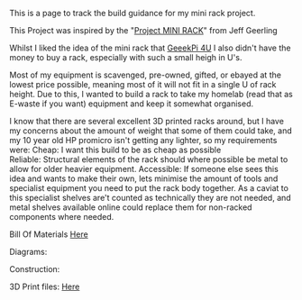 This is a page to track the build guidance for my mini rack project.

This Project was inspired by the "[Project MINI RACK](https://www.youtube.com/watch?v=y1GCIwLm3is&ab_channel=JeffGeerling)" from Jeff Geerling

Whilst I liked the idea of the mini rack that [GeeekPi 4U](https://www.amazon.com/GeeekPi-Cabinet-Equipment-RackMate-Rackmount/dp/B0DPGZPTPP?crid=3MDBNMZKN66DE&dib=eyJ2IjoiMSJ9.RAZSJ_3XBtDA47t1Yst3waXCIZ0gZ7rk5FNsWG2LHUW4evmQTZRDmS8vUiYbaky0303sRwbjOOOjLF9I6Y2ZN04HuSn8hbM0Gvcy3b50BKrYbo2yuFiLbS9KhMHI3VqKzNcYIUYm404fd_yWgE9arp4-f9sav9oEEEVQHUi6mc4x5t2DkeyTY7x7iFnY60JL.sHB71PhfYyRkJJaVeY8cQydXEcl0LAnMNgVXhGFni08&dib_tag=se&keywords=rackmate+t0&qid=1736536448&sprefix=rackmate+t0,aps,130&sr=8-1&linkCode=sl1&tag=mmjjg-20&linkId=96cf07e1d07bd0da81caae2ab0ceefd0&language=en_US&ref_=as_li_ss_tl) I also didn't have the money to buy a rack, especially with such a small heigh in U's.

Most of my equipment is scavenged, pre-owned, gifted, or ebayed at the lowest price possible, meaning most of it will not fit in a single U of rack height. Due to this, I wanted to build a rack to take my homelab (read that as E-waste if you want) equipment and keep it somewhat organised. 

I know that there are several excellent 3D printed racks around, but I have my concerns about the amount of weight that some of them could take, and my 10 year old HP promicro isn't getting any lighter, so my requirements were:
Cheap: I want this build to be as cheap as possible  
Reliable: Structural elements of the rack should where possible be metal to allow for older heavier equipment. 
Accessible: If someone else sees this idea and wants to make their own, lets minimise the amount of tools and specialist equipment you need to put the rack body together. 
            As a caviat to this specialist shelves are't counted as technically they are not needed, and metal shelves available online could replace them for non-racked components where needed. 


Bill Of Materials
[Here](https://github.com/Mitch-Lux/Mini-Rack/tree/main/Bill%20Of%20Materials)

Diagrams:

Construction:

3D Print files:
[Here](https://github.com/Mitch-Lux/Mini-Rack/tree/main/3D-Printfiles)

